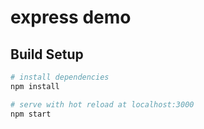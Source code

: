 # express demo

## Build Setup

``` bash
# install dependencies
npm install

# serve with hot reload at localhost:3000
npm start